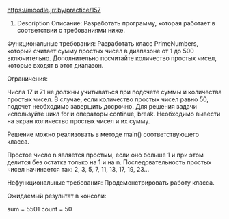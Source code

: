 https://moodle.jrr.by/practice/157

1. Description
Описание:
Разработать программу, которая работает в соответствии с требованиями ниже.

Функциональные требования:
Разработать класс PrimeNumbers, который считает сумму простых чисел в диапазоне от 1 до 500 включительно.
Дополнительно посчитайте количество простых чисел, которые входят в этот диапазон.

Ограничения:

Числа 17 и 71 не должны учитываться при подсчете суммы и количества простых чисел.
В случае, если количество простых чисел равно 50, подсчет необходимо завершить досрочно.
Для решения задачи используйте цикл for и операторы continue, break.
Необходимо вывести на экран количество простых чисел и их сумму.

Решение можно реализовать в методе main() соответствующего класса.

Простое число n является простым, если оно больше 1 и при этом делится без остатка только на 1 и на n.
Последовательность простых чисел начинается так: 2, 3, 5, 7, 11, 13, 17, 19, 23...

Нефункциональные требования:
Продемонстрировать работу класса.

Ожидаемый результат в консоли:

sum = 5501 count = 50
